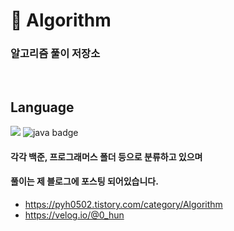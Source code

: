 # 📖 Algorithm
### 알고리즘 풀이 저장소

</br>

## Language

<img src="https://img.shields.io/badge/Python-3776AB?style=flat-square&logo=Python&logoColor=white"/></a>
![java badge](https://img.shields.io/badge/Java-v11.0.10-cc6600?style=flat-square&logo=Java&logoColor=white)

#### 각각 백준, 프로그래머스 폴더 등으로 분류하고 있으며
#### 풀이는 제 블로그에 포스팅 되어있습니다.
- https://pyh0502.tistory.com/category/Algorithm
- https://velog.io/@0_hun
